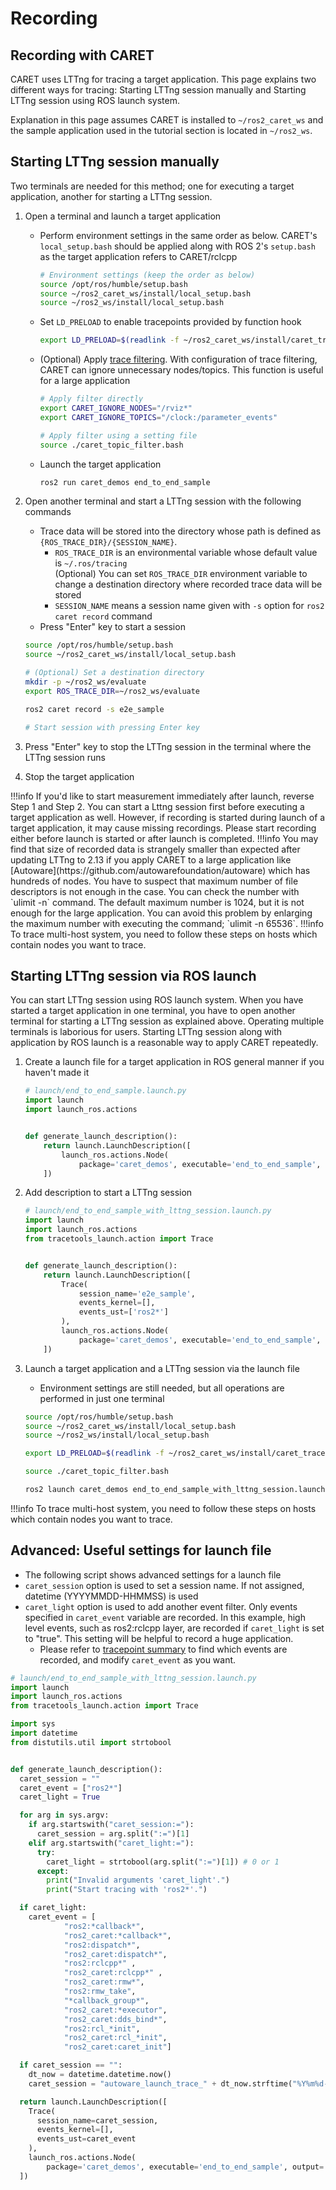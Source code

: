 # Recording

## Recording with CARET

CARET uses LTTng for tracing a target application.
This page explains two different ways for tracing: Starting LTTng session manually and Starting LTTng session using ROS launch system.

Explanation in this page assumes CARET is installed to `~/ros2_caret_ws` and the sample application used in the tutorial section is located in `~/ros2_ws`.

## Starting LTTng session manually

Two terminals are needed for this method; one for executing a target application, another for starting a LTTng session.

1. Open a terminal and launch a target application
   - Perform environment settings in the same order as below. CARET's `local_setup.bash` should be applied along with ROS 2's `setup.bash` as the target application refers to CARET/rclcpp

     ```sh
     # Environment settings (keep the order as below)
     source /opt/ros/humble/setup.bash
     source ~/ros2_caret_ws/install/local_setup.bash
     source ~/ros2_ws/install/local_setup.bash
     ```

   - Set `LD_PRELOAD` to enable tracepoints provided by function hook

     ```sh
     export LD_PRELOAD=$(readlink -f ~/ros2_caret_ws/install/caret_trace/lib/libcaret.so)
     ```

   - (Optional) Apply [trace filtering](./trace_filtering.md). With configuration of trace filtering, CARET can ignore unnecessary nodes/topics. This function is useful for a large application

     ```sh
     # Apply filter directly
     export CARET_IGNORE_NODES="/rviz*"
     export CARET_IGNORE_TOPICS="/clock:/parameter_events"

     # Apply filter using a setting file
     source ./caret_topic_filter.bash
     ```

   - Launch the target application

     ```sh
     ros2 run caret_demos end_to_end_sample
     ```

2. Open another terminal and start a LTTng session with the following commands
   - Trace data will be stored into the directory whose path is defined as `{ROS_TRACE_DIR}/{SESSION_NAME}`.
     - `ROS_TRACE_DIR` is an environmental variable whose default value is `~/.ros/tracing`  
        (Optional) You can set `ROS_TRACE_DIR` environment variable to change a destination directory where recorded trace data will be stored
     - `SESSION_NAME` means a session name given with `-s` option for `ros2 caret record` command
   - Press "Enter" key to start a session

   ```sh
   source /opt/ros/humble/setup.bash
   source ~/ros2_caret_ws/install/local_setup.bash

   # (Optional) Set a destination directory
   mkdir -p ~/ros2_ws/evaluate
   export ROS_TRACE_DIR=~/ros2_ws/evaluate

   ros2 caret record -s e2e_sample

   # Start session with pressing Enter key
   ```

3. Press "Enter" key to stop the LTTng session in the terminal where the LTTng session runs

4. Stop the target application

<prettier-ignore-start>
!!!info
      If you'd like to start measurement immediately after launch, reverse Step 1 and Step 2.
      You can start a Lttng session first before executing a target application as well.
      However, if recording is started during launch of a target application, it may cause missing recordings.
      Please start recording either before launch is started or after launch is completed.
<prettier-ignore-end>

<prettier-ignore-start>
!!!info
      You may find that size of recorded data is strangely smaller than expected after updating LTTng to 2.13 if you apply CARET to a large application like [Autoware](https://github.com/autowarefoundation/autoware) which has hundreds of nodes. You have to suspect that maximum number of file descriptors is not enough in the case. You can check the number with `ulimit -n` command. The default maximum number is 1024, but it is not enough for the large application. You can avoid this problem by enlarging the maximum number with executing the command; `ulimit -n 65536`.
<prettier-ignore-end>

<prettier-ignore-start>
!!!info
      To trace multi-host system, you need to follow these steps on hosts which contain nodes you want to trace.
<prettier-ignore-end>

## Starting LTTng session via ROS launch

You can start LTTng session using ROS launch system. When you have started a target application in one terminal, you have to open another terminal for starting a LTTng session as explained above. Operating multiple terminals is laborious for users. Starting LTTng session along with application by ROS launch is a reasonable way to apply CARET repeatedly.

1. Create a launch file for a target application in ROS general manner if you haven't made it

   ```py
   # launch/end_to_end_sample.launch.py
   import launch
   import launch_ros.actions


   def generate_launch_description():
       return launch.LaunchDescription([
           launch_ros.actions.Node(
               package='caret_demos', executable='end_to_end_sample', output='screen'),
       ])
   ```

2. Add description to start a LTTng session

   ```py
   # launch/end_to_end_sample_with_lttng_session.launch.py
   import launch
   import launch_ros.actions
   from tracetools_launch.action import Trace


   def generate_launch_description():
       return launch.LaunchDescription([
           Trace(
               session_name='e2e_sample',
               events_kernel=[],
               events_ust=['ros2*']
           ),
           launch_ros.actions.Node(
               package='caret_demos', executable='end_to_end_sample', output='screen'),
       ])
   ```

3. Launch a target application and a LTTng session via the launch file
   - Environment settings are still needed, but all operations are performed in just one terminal

   ```sh
   source /opt/ros/humble/setup.bash
   source ~/ros2_caret_ws/install/local_setup.bash
   source ~/ros2_ws/install/local_setup.bash

   export LD_PRELOAD=$(readlink -f ~/ros2_caret_ws/install/caret_trace/lib/libcaret.so)

   source ./caret_topic_filter.bash

   ros2 launch caret_demos end_to_end_sample_with_lttng_session.launch.py
   ```

<prettier-ignore-start>
!!!info
      To trace multi-host system, you need to follow these steps on hosts which contain nodes you want to trace.
<prettier-ignore-end>

## Advanced: Useful settings for launch file

- The following script shows advanced settings for a launch file
- `caret_session` option is used to set a session name. If not assigned, datetime (YYYYMMDD-HHMMSS) is used
- `caret_light` option is used to add another event filter. Only events specified in `caret_event` variable are recorded. In this example, high level events, such as ros2:rclcpp layer, are recorded if `caret_light` is set to "true". This setting will be helpful to record a huge application.
  - Please refer to [tracepoint summary](./cli_tool.md#tracepoint-summary) to find which events are recorded, and modify `caret_event` as you want.

```py
# launch/end_to_end_sample_with_lttng_session.launch.py
import launch
import launch_ros.actions
from tracetools_launch.action import Trace

import sys
import datetime
from distutils.util import strtobool


def generate_launch_description():
  caret_session = ""
  caret_event = ["ros2*"]
  caret_light = True

  for arg in sys.argv:
    if arg.startswith("caret_session:="):
      caret_session = arg.split(":=")[1]
    elif arg.startswith("caret_light:="):
      try:
        caret_light = strtobool(arg.split(":=")[1]) # 0 or 1
      except:
        print("Invalid arguments 'caret_light'.")
        print("Start tracing with 'ros2*'.")

  if caret_light:
    caret_event = [
            "ros2:*callback*",
            "ros2_caret:*callback*",
            "ros2:dispatch*",
            "ros2_caret:dispatch*",
            "ros2:rclcpp*" ,
            "ros2_caret:rclcpp*" ,
            "ros2_caret:rmw*",
            "ros2:rmw_take",
            "*callback_group*",
            "ros2_caret:*executor",
            "ros2_caret:dds_bind*",
            "ros2:rcl_*init",
            "ros2_caret:rcl_*init",
            "ros2_caret:caret_init"]

  if caret_session == "":
    dt_now = datetime.datetime.now()
    caret_session = "autoware_launch_trace_" + dt_now.strftime("%Y%m%d-%H%M%S")

  return launch.LaunchDescription([
    Trace(
      session_name=caret_session,
      events_kernel=[],
      events_ust=caret_event
    ),
    launch_ros.actions.Node(
        package='caret_demos', executable='end_to_end_sample', output='screen'),
  ])
```
